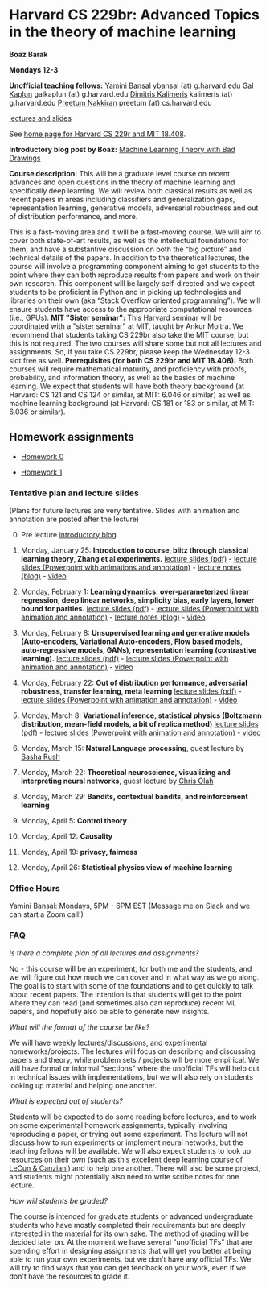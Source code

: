 # Harvard CS 229br: Advanced Topics in the theory of machine learning

__Boaz Barak__

__Mondays 12-3__

__Unofficial teaching fellows:__  [Yamini Bansal](https://yaminibansal.com/) ybansal (at) g.harvard.edu  [Gal Kaplun](https://www.galkaplun.com/) galkaplun (at) g.harvard.edu [Dimitris Kalimeris](https://www.dkalimeris.com/) kalimeris   (at) g.harvard.edu   [Preetum Nakkiran](https://preetum.nakkiran.org/) preetum (at) cs.harvard.edu 

[lectures and slides](#plan)

See [home page for Harvard CS 229r and MIT 18.408](https://boazbk.github.io/mltheoryseminar/).

__Introductory blog post by Boaz:__ [Machine Learning Theory with Bad Drawings](https://windowsontheory.org/2021/01/15/ml-theory-with-bad-drawings/)

__Course description:__
This will be a graduate level course on recent advances and open questions in the theory of machine learning and specifically deep learning. We will review both classical results as well as recent papers in areas including classifiers and generalization gaps, representation learning, generative models, adversarial robustness and out of distribution performance, and more. 

This is a fast-moving area and it will be a fast-moving course. We will aim to cover both state-of-art results, as well as the intellectual foundations for them, and have a substantive discussion on both the “big picture” and technical details of the papers. In addition to the theoretical lectures, the course will involve a programming component aiming to get students to the point where they can both reproduce results from papers and work on their own research. This component will be largely self-directed and we expect students to be proficient in Python and in picking up technologies and libraries on their own (aka “Stack Overflow oriented programming”). We will ensure students have access to the appropriate computational resources (i.e., GPUs). __MIT "Sister seminar":__ This Harvard seminar will be coordinated with a "sister seminar" at MIT, taught by Ankur Moitra. We recommend that students taking CS 229br also take the MIT course, but this is not required. The two courses will share some but not all lectures and assignments.  So, if you take CS 229br, please keep the Wednesday 12-3 slot free as well.  __Prerequisites (for both CS 229br and MIT 18.408):__ Both courses will require mathematical maturity, and proficiency with proofs, probability, and information theory, as well as the basics of machine learning. We expect that students will have both theory background (at Harvard: CS 121 and CS 124 or similar, at MIT: 6.046 or similar) as well as machine learning background (at Harvard: CS 181 or 183 or similar, at MIT: 6.036 or similar). 

<!--
__Apply for one or both courses:__ Both courses are open to Harvard and MIT graduate and undergraduate students.  Both courses will have a limited number of slots. You can apply to both the Harvard and MIT courses by [filling out this form](http://tiny.cc/mltheoryseminar). You can apply to one or both of the courses.
-->

## Homework assignments

* [Homework 0](https://github.com/boazbk/mltheoryseminar/blob/main/code/hw0/hw0.md)

* [Homework 1](https://github.com/boazbk/mltheoryseminar/blob/main/code/hw1/HW1.pdf)

<a name="plan"></a>
### Tentative plan and lecture slides

(Plans for future lectures are very tentative. Slides with animation and annotation are posted after the lecture)

0. Pre lecture [introductory blog](https://windowsontheory.org/2021/01/15/ml-theory-with-bad-drawings/).

1. Monday, January 25: __Introduction to course, blitz through classical learning theory, Zhang et al experiments.__  [lecture slides (pdf)](lectures/seminar_lecture1.pdf)  - [lecture slides (Powerpoint with animations and annotation)](lectures/seminar_lecture1.pptx)  -  [lecture notes (blog)](https://windowsontheory.org/2021/01/31/a-blitz-through-classical-statistical-learning-theory/) - [video](https://harvard.hosted.panopto.com/Panopto/Pages/Viewer.aspx?id=5c6a9e86-bca7-42df-a04a-acc200ed2c2d)

2. Monday, February 1: __Learning dynamics: over-parameterized linear regression, deep linear networks, simplicity bias, early layers, lower bound for parities.__  [lecture slides (pdf)](lectures/seminar_lecture2.pdf) -  [lecture slides (Powerpoint with animation and annotation)](http://files.boazbarak.org/misc/mltheory/ML_seminar_lecture_2.pptx) -  [lecture notes (blog)](https://windowsontheory.org/2021/02/17/what-do-deep-networks-learn-and-when-do-they-learn-it/) - [video](https://harvard.hosted.panopto.com/Panopto/Pages/Viewer.aspx?id=c518b9e4-5f63-4278-871d-acc2017b8984)

3. Monday, February 8: __Unsupervised learning and generative models (Auto-encoders, Variational Auto-encoders, Flow based models, auto-regressive models, GANs), representation learning (contrastive learning).__ [lecture slides (pdf)](http://files.boazbarak.org/misc/mltheory/ML_seminar_lecture_3.pdf) -  [lecture slides (Powerpoint with animation and annotation)](http://files.boazbarak.org/misc/mltheory/ML_seminar_lecture_3.pptx) -  [video](https://harvard.hosted.panopto.com/Panopto/Pages/Viewer.aspx?id=70cafab0-bdea-412b-a353-acc90173fd61)

4. Monday, February 22: __Out of distribution performance, adversarial robustness, transfer learning, meta learning__ [lecture slides (pdf)](http://files.boazbarak.org/misc/mltheory/ML_seminar_lecture4.pdf) -  [lecture slides (Powerpoint with animation and annotation)](http://files.boazbarak.org/misc/mltheory/ML_seminar_lecture4.pptx) -  [video](https://harvard.hosted.panopto.com/Panopto/Pages/Viewer.aspx?id=1186415c-f0f1-445c-886f-acd701757cb7)

5. Monday, March 8: __Variational inference, statistical physics (Boltzmann distribution, mean-field models, a bit of replica method)__  [lecture slides (pdf)](http://files.boazbarak.org/misc/mltheory/ML_seminar_lecture_5.pdf) -  [lecture slides (Powerpoint with animation and annotation)](http://files.boazbarak.org/misc/mltheory/ML_seminar_lecture_5_.pptx) - [video](https://harvard.hosted.panopto.com/Panopto/Pages/Viewer.aspx?id=794333ec-0897-48ea-9bc5-ace600facb9f)

6. Monday, March 15: __Natural Language processing__, guest lecture by [Sasha Rush](http://rush-nlp.com/)

7. Monday, March 22: __Theoretical neuroscience, visualizing and interpreting neural networks__, guest lecture by [Chris Olah](https://colah.github.io/)

8. Monday, March 29: __Bandits, contextual bandits, and reinforcement learning__

9. Monday, April 5:  __Control theory__

10. Monday, April 12: __Causality__

11. Monday, April 19:  __privacy, fairness__

12. Monday, April 26: __Statistical physics view of machine learning__

### Office Hours
Yamini Bansal: Mondays, 5PM - 6PM EST (Message me on Slack and we can start a Zoom call!)

### FAQ

_Is there a complete plan of all lectures and assignments?_ 

No - this course will be an experiment, for both me and the students, and we will figure out how much we can cover and in what way as we go along. The goal is to start with some of the foundations and to get quickly to talk about recent papers. The intention is that students  will get to the point where they can read (and sometimes also can reproduce) recent ML papers, and hopefully also be able to generate new insights.

_What will the format of the course be like?_ 

We will have weekly lectures/discussions, and experimental homeworks/projects. The lectures will focus on describing and discussing papers and theory, while problem sets / projects will be more empirical. We will have formal or informal "sections" where the unofficial TFs will help out in technical issues with implementations, but we will also rely on students looking up material and helping one another.

_What is expected out of students?_

Students will be expected to do some reading before lectures, and to work on some experimental homework assignments, typically involving reproducing a paper, or trying out some experiment. The lecture will not discuss how to run experiments or implement neural networks, but the teaching fellows will be available.  We will also expect students to look up resources on their own (such as this [excellent deep learning course of LeCun &  Canziani](https://atcold.github.io/pytorch-Deep-Learning/)) and to help one another. There will also be some project, and students might potentially also need to write scribe notes for one lecture.

_How will students be graded?_ 

The course is intended for graduate students or advanced undergraduate students who have mostly completed their requirements but are deeply interested in the material for its own sake. The method of grading will be decided later on. At the moment we have several "unofficial TFs" that are spending effort in designing assignments that will get you better at being able to run your own experiments, but we don't have any official TFs. We will try to find ways that you can get feedback on your work, even if we don't have the resources to grade it. 



